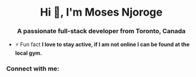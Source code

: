 <h1 align="center">Hi 👋, I'm Moses Njoroge</h1>
<h3 align="center">A passionate full-stack developer from Toronto, Canada</h3>

- ⚡ Fun fact **I love to stay active, if I am not online I can be found at the local gym.**

<h3 align="left">Connect with me:</h3>
<p align="left">
<!-- <a href="https://www.linkedin.com/in/moses-njoroge-a78b46127/" target="blank"><img align="center" src="https://raw.githubusercontent.com/rahuldkjain/github-profile-readme-generator/master/src/images/icons/Social/linked-in-alt.svg" alt="https://www.linkedin.com/in/moses-njoroge-a78b46127/" height="30" width="40" /></a>
</p> -->
